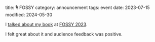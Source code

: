 title: 🎙️ FOSSY
category: announcement
tags: event
date: 2023-07-15
modified: 2024-05-30

I [talked about my book](https://adammonsen.com/post/2075/) at [FOSSY 2023](https://2023.fossy.us).

I felt great about it and audience feedback was positive.
